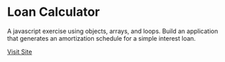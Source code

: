 # Loan Calculator
A javascript exercise using objects, arrays, and loops. Build an application that generates an amortization schedule for a simple interest loan.

<a href="https://jk-loancalculator.netlify.app/">Visit Site</a>
